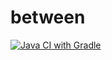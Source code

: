 # between

[![Java CI with Gradle](https://github.com/arielsrv/between/actions/workflows/gradle.yml/badge.svg)](https://github.com/arielsrv/between/actions/workflows/gradle.yml)